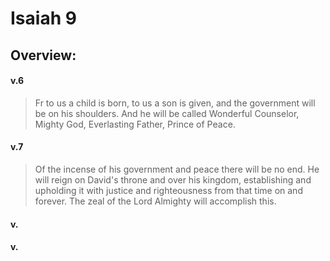 # Isaiah 9

## Overview:

#### v.6
>Fr to us a child is born, to us a son is given, and the government will be on his shoulders. And he will be called Wonderful Counselor, Mighty God, Everlasting Father, Prince of Peace.

#### v.7
>Of the incense of his government and peace there will be no end. He will reign on David's throne and over his kingdom, establishing and upholding it with justice and righteousness from that time on and forever. The zeal of the Lord Almighty will accomplish this.

#### v.
>

#### v.
>

